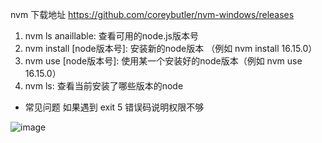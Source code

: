 nvm 下载地址 https://github.com/coreybutler/nvm-windows/releases
1. nvm ls anaillable: 查看可用的node.js版本号
2. nvm install [node版本号]: 安装新的node版本 （例如 nvm install 16.15.0）
3. nvm use [node版本号]: 使用某一个安装好的node版本（例如 nvm use 16.15.0）
5. nvm ls: 查看当前安装了哪些版本的node

- 常见问题
如果遇到 exit 5 错误码说明权限不够

![image](https://user-images.githubusercontent.com/10238526/172307918-81258973-d803-48fa-ab04-ec1e346ec506.png)
